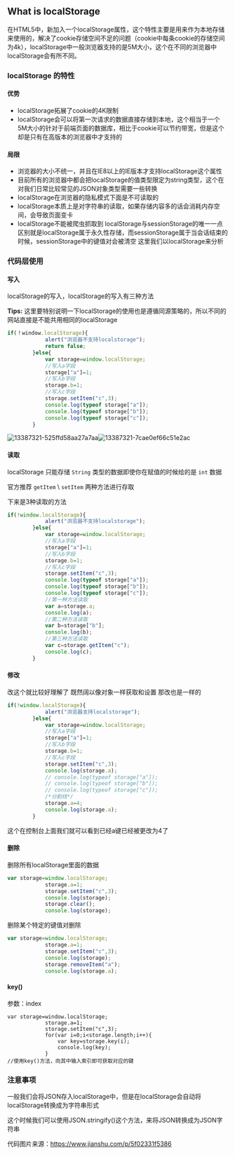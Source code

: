 ## What is localStorage

在HTML5中，新加入一个localStorage属性，这个特性主要是用来作为本地存储来使用的，解决了cookie存储空间不足的问题（cookie中每条cookie的存储空间为4k），localStorage中一般浏览器支持的是5M大小，这个在不同的浏览器中localStorage会有所不同。

### localStorage 的特性

#### 优势

- localStorage拓展了cookie的4K限制
- localStorage会可以将第一次请求的数据直接存储到本地，这个相当于一个5M大小的针对于前端页面的数据库，相比于cookie可以节约带宽，但是这个却是只有在高版本的浏览器中才支持的

#### 局限

- 浏览器的大小不统一，并且在IE8以上的IE版本才支持localStorage这个属性
- 目前所有的浏览器中都会把localStorage的值类型限定为string类型，这个在对我们日常比较常见的JSON对象类型需要一些转换
- localStorage在浏览器的隐私模式下面是不可读取的
- localStorage本质上是对字符串的读取，如果存储内容多的话会消耗内存空间，会导致页面变卡
- localStorage不能被爬虫抓取到
   localStorage与sessionStorage的唯一一点区别就是localStorage属于永久性存储，而sessionStorage属于当会话结束的时候，sessionStorage中的键值对会被清空
   这里我们以localStorage来分析

### 代码层使用

#### 写入

localStorage的写入，localStorage的写入有三种方法

**Tips:** 这里要特别说明一下localStorage的使用也是遵循同源策略的，所以不同的网站直接是不能共用相同的localStorage

```js
if(！window.localStorage){
            alert("浏览器不支持localstorage");
            return false;
        }else{
            var storage=window.localStorage;
            //写入a字段
            storage["a"]=1;
            //写入b字段
            storage.b=1;
            //写入c字段
            storage.setItem("c",3);
            console.log(typeof storage["a"]);
            console.log(typeof storage["b"]);
            console.log(typeof storage["c"]);
        }
```

![13387321-525ffd58aa27a7aa](H:\博客\localStorage使用\13387321-525ffd58aa27a7aa.webp)![13387321-7cae0ef66c51e2ac](H:\博客\localStorage使用\13387321-7cae0ef66c51e2ac.webp)

#### 读取

localStorage 只能存储 `String` 类型的数据即使你在赋值的时候给的是 `int` 数据

官方推荐 `getItem` \ `setItem` 两种方法进行存取

下来是3种读取的方法

```js
if(!window.localStorage){
            alert("浏览器不支持localstorage");
        }else{
            var storage=window.localStorage;
            //写入a字段
            storage["a"]=1;
            //写入b字段
            storage.b=1;
            //写入c字段
            storage.setItem("c",3);
            console.log(typeof storage["a"]);
            console.log(typeof storage["b"]);
            console.log(typeof storage["c"]);
            //第一种方法读取
            var a=storage.a;
            console.log(a);
            //第二种方法读取
            var b=storage["b"];
            console.log(b);
            //第三种方法读取
            var c=storage.getItem("c");
            console.log(c);
        }
```

#### 修改

改这个就比较好理解了 既然阔以像对象一样获取和设置 那改也是一样的

```js
if(!window.localStorage){
            alert("浏览器支持localstorage");
        }else{
            var storage=window.localStorage;
            //写入a字段
            storage["a"]=1;
            //写入b字段
            storage.b=1;
            //写入c字段
            storage.setItem("c",3);
            console.log(storage.a);
            // console.log(typeof storage["a"]);
            // console.log(typeof storage["b"]);
            // console.log(typeof storage["c"]);
            /*分割线*/
            storage.a=4;
            console.log(storage.a);
        }
```

这个在控制台上面我们就可以看到已经a键已经被更改为4了

#### 删除

删除所有localStorage里面的数据

```js
var storage=window.localStorage;
            storage.a=1;
            storage.setItem("c",3);
            console.log(storage);
            storage.clear();
            console.log(storage);
```

删除某个特定的键值对删除

```js
var storage=window.localStorage;
            storage.a=1;
            storage.setItem("c",3);
            console.log(storage);
            storage.removeItem("a");
            console.log(storage.a);
```

#### key()

参数：index

```
var storage=window.localStorage;
            storage.a=1;
            storage.setItem("c",3);
            for(var i=0;i<storage.length;i++){
                var key=storage.key(i);
                console.log(key);
            }
//使用key()方法，向其中输入索引即可获取对应的键
```

### 注意事项

一般我们会将JSON存入localStorage中，但是在localStorage会自动将localStorage转换成为字符串形式

这个时候我们可以使用JSON.stringify()这个方法，来将JSON转换成为JSON字符串



代码图片来源：https://www.jianshu.com/p/5f02331f5386

